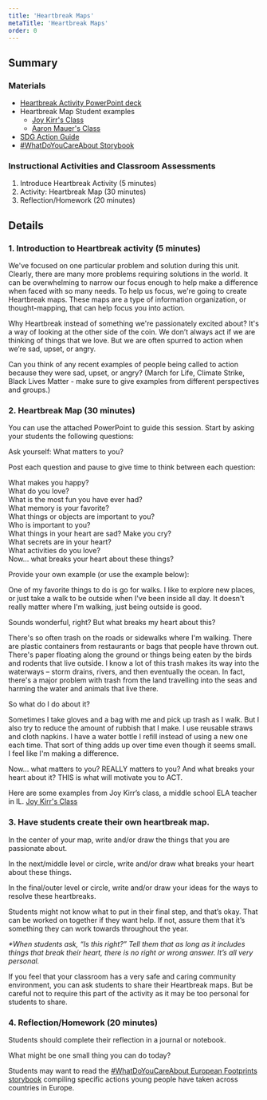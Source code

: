 ```yaml
---
title: 'Heartbreak Maps'
metaTitle: 'Heartbreak Maps'
order: 0
---
```


## Summary

### Materials

* [Heartbreak Activity PowerPoint deck]()
* Heartbreak Map Student examples
    * [Joy Kirr's Class](https://www.flickr.com/photos/kirrclass/10156454116/in/album-72157636333106976/)
    * [Aaron Mauer's Class](https://www.flickr.com/photos/coffeechug/sets/72157635407728034/)
* [SDG Action Guide](https://www.un.org/sustainabledevelopment/takeaction/)
* [#WhatDoYouCareAbout Storybook](https://www.yumpu.com/en/document/read/62974712/stories-for-a-sustainable-future)

### Instructional Activities and Classroom Assessments

1. Introduce Heartbreak Activity (5 minutes)
2. Activity: Heartbreak Map (30 minutes)
3. Reflection/Homework (20 minutes)

## Details

### 1. Introduction to Heartbreak activity (5 minutes) 

We've focused on one particular problem and solution during this unit. Clearly, there are many more problems requiring solutions in the world. It can be overwhelming to narrow our focus enough to help make a difference when faced with so many needs. To help us focus, we're going to create Heartbreak maps. These maps are a type of information organization, or thought-mapping, that can help focus you into action.

Why Heartbreak instead of something we're passionately excited about? It's a way of looking at the other side of the coin. We don’t always act if we are thinking of things that we love. But we are often spurred to action when we’re sad, upset, or angry.

Can you think of any recent examples of people being called to action because they were sad, upset, or angry? (March for Life, Climate Strike, Black Lives Matter - make sure to give examples from different perspectives and groups.)

### 2. Heartbreak Map  (30 minutes)

You can use the attached PowerPoint to guide this session. Start by asking your students the following questions:

Ask yourself: What matters to you?

Post each question and pause to give time to think between each question:

What makes you happy?<br/>
What do you love?<br/>
What is the most fun you have ever had?<br/>
What memory is your favorite?<br/>
What things or objects are important to you?<br/>
Who is important to you?<br/>
What things in your heart are sad? Make you cry?<br/>
What secrets are in your heart?<br/>
What activities do you love?<br/>
Now... what breaks your heart about these things?<br/>

Provide your own example (or use the example below):

One of my favorite things to do is go for walks. I like to explore new places, or just take a walk to be outside when I've been inside all day. It doesn't really matter where I'm walking, just being outside is good.

Sounds wonderful, right? But what breaks my heart about this?

There's so often trash on the roads or sidewalks where I'm walking. There are plastic containers from restaurants or bags that people have thrown out. There's paper floating along the ground or things being eaten by the birds and rodents that live outside. I know a lot of this trash makes its way into the waterways – storm drains, rivers, and then eventually the ocean. In fact, there's a major problem with trash from the land travelling into the seas and harming the water and animals that live there.

So what do I do about it?

Sometimes I take gloves and a bag with me and pick up trash as I walk. But I also try to reduce the amount of rubbish that I make. I use reusable straws and cloth napkins. I have a water bottle I refill instead of using a new one each time. That sort of thing adds up over time even though it seems small. I feel like I'm making a difference.

Now... what matters to you? REALLY matters to you? And what breaks your heart about it? THIS is what will motivate you to ACT.

Here are some examples from Joy Kirr’s class, a middle school ELA teacher in IL. [Joy Kirr's Class](https://www.flickr.com/photos/kirrclass/10156454116/in/album-72157636333106976/)

### 3. Have students create their own heartbreak map.

In the center of your map, write and/or draw the things that you are passionate about.

In the next/middle level or circle, write and/or draw what breaks your heart about these things.

In the final/outer level or circle, write and/or draw your ideas for the ways to resolve these heartbreaks.

Students might not know what to put in their final step, and that’s okay. That can be worked on together if they want help. If not, assure them that it’s something they can work towards throughout the year.

_*When students ask, “Is this right?” Tell them that as long as it includes things that break their heart, there is no right or wrong answer. It’s all very personal._

If you feel that your classroom has a very safe and caring community environment, you can ask students to share their Heartbreak maps. But be careful not to require this part of the activity as it may be too personal for students to share.

### 4. Reflection/Homework (20 minutes)

Students should complete their reflection in a journal or notebook.

What might be one small thing you can do today?

Students may want to read the [#WhatDoYouCareAbout European Footprints storybook](https://www.yumpu.com/en/document/read/62974712/stories-for-a-sustainable-future) compiling specific actions young people have taken across countries in Europe. 